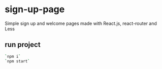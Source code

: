 # sign-up-page
Simple sign up and welcome pages made with React.js, react-router and Less

## run project
```bash
`npm i`
`npm start`
